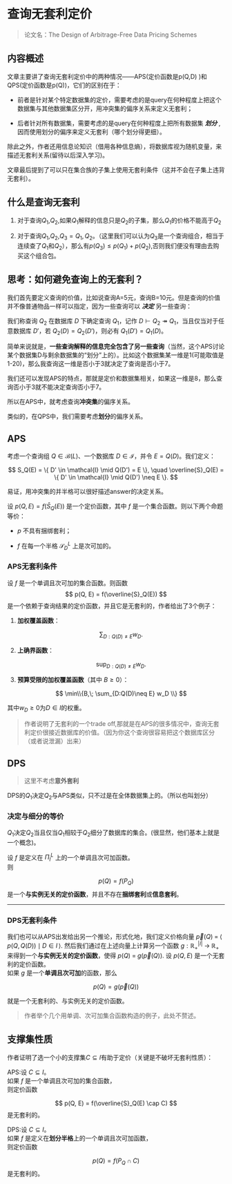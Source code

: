 # 查询无套利定价

> 论文名：The Design of Arbitrage-Free Data Pricing Schemes

## 内容概述

文章主要讲了查询无套利定价中的两种情况——APS(定价函数是p(Q,D) )和QPS(定价函数是p(Q))，它们的区别在于：

* 前者是针对某个特定数据集的定价，需要考虑的是query在何种程度上把这个数据集与其他数据集区分开，用冲突集的偏序关系来定义无套利；

* 后者针对所有数据集，需要考虑的是query在何种程度上把所有数据集 ***划分*** ,因而使用划分的偏序来定义无套利（哪个划分得更细）。

除此之外，作者还用信息论知识（借用各种信息熵），将数据库视为随机变量，来描述无套利关系(留待以后深入学习)。

文章最后提到了可以只在集合族的子集上使用无套利条件（这并不会在子集上违背无套利）。

## 什么是查询无套利

1. 对于查询$Q_1$,$Q_2$,如果$Q_1$解释的信息只是$Q_2$的子集，那么$Q_1$的价格不能高于$Q_2$

2. 对于查询$Q_1$,$Q_2$,$Q_3=Q_1,Q_2$。（这里我们可以认为$Q_3$是一个查询组合，相当于连续查了$Q_1$和$Q_2$），那么有$p(Q_3) \leq p(Q_1)+p(Q_2)$,否则我们便没有理由去购买这个组合包。

## 思考：如何避免查询上的无套利？

我们首先要定义查询的价值，比如说查询A=5元，查询B=10元。但是查询的价值并不像普通物品一样可以指定，因为一些查询可以 ***决定*** 另一些查询：

>
我们称查询 $Q_2$ 在数据库 $D$ 下确定查询 $Q_1$，记作 $D \vdash Q_2 \twoheadrightarrow Q_1$，当且仅当对于任意数据库 $D'$，若 $Q_2(D) = Q_2(D')$，则必有 $Q_1(D') = Q_1(D)$。

简单来说就是，**一些查询解释的信息完全包含了另一些查询**（当然，这个APS讨论某个数据集D与剩余数据集的“划分”上的）。比如这个数据集某一维是1(可能取值是1-20)，那么我查询这一维是否小于3就决定了查询是否小于7。

我们还可以发现APS的特点，那就是定价和数据集相关，如果这一维是8，那么查询否小于3就不能决定查询否小于7。

所以在APS中，就考虑查询**冲突集**的偏序关系。

类似的，在QPS中，我们需要考虑**划分**的偏序关系。

## APS

考虑一个查询组 $Q \in \mathcal{B}(L)$、一个数据库 $D \in \mathcal{I}$，并令 $E = Q(D)$。我们定义：

$$
S_Q(E) = \{ D' \in \mathcal{I} \mid Q(D') = E \}, \quad \overline{S}_Q(E) = \{ D' \in \mathcal{I} \mid Q(D') \neq E \}.
$$

易证，用冲突集的并半格可以很好描述answer的决定关系。



设 $p(Q, E) = f(\bar{S}_Q(E))$ 是一个定价函数，其中 $f$ 是一个集合函数。则以下两个命题等价：

  * $p$ 不具有捆绑套利；

  * $f$ 在每一个半格 $\mathcal{S}^L_D$ 上是次可加的。

### APS无套利条件

设 $f$ 是一个单调且次可加的集合函数。则函数
$$
p(Q, E) = f(\overline{S}_Q(E))
$$
是一个依赖于查询结果的定价函数，并且它是无套利的，作者给出了3个例子：
1. **加权覆盖函数**：

   $$
   \sum_{D:Q(D) \neq E} w_D.
   $$

2. **上确界函数**：

   $$
   \sup_{D:Q(D) \neq E} w_D.
   $$

3. **预算受限的加权覆盖函数**（其中 $B \ge 0$）：

   $$
   \min\\{B,\; \sum_{D:Q(D)\neq E} w_D \\}
   $$

其中$w_D\geq 0$为$D \in I$的权重。


> 作者说明了无套利的一个trade off,那就是在APS的很多情况中，查询无套利定价很接近数据库的价值。（因为你这个查询很容易把这个数据库区分（或者说泄漏）出来）

## DPS

> 这里不考虑**意外套利**

DPS的$Q_1$决定$Q_2$与APS类似，只不过是在全体数据集上的。（所以也叫划分）

### 决定与细分的等价

$Q_1$决定$Q_2$当且仅当$Q_1$相较于$Q_2$细分了数据库的集合。(很显然，他们基本上就是一个概念)。

设 $f$ 是定义在 $\Pi^{L}_{I}$ 上的一个单调且次可加函数。  
则

$$
p(Q) = f(P_Q)
$$
是一个**与实例无关的定价函数**，并且不存在**捆绑套利**或**信息套利**。

---

### DPS无套利条件

我们也可以从APS出发给出另一个推论，形式化地，我们定义价格向量
$\vec{p}(Q) \;=\; \langle \, p(Q, Q(D)) \;\mid\; D \in I \,\rangle .$
然后我们通过在上述向量上计算另一个函数
$g : \mathbb{R}^{|I|}_{+} \;\to\; \mathbb{R}_{+}$
来得到一个**与实例无关的定价函数**，使得
$p(Q) \;=\; g(\vec{p}(Q)).$
设 $p(Q, E)$ 是一个无套利的定价函数。  
如果 $g$ 是一个**单调且次可加**的函数，那么

$$
p(Q) = g(\vec{p}(Q))
$$

就是一个无套利的、与实例无关的定价函数。


>作者举个几个用单调、次可加集合函数构造的例子，此处不赘述。


## 支撑集性质

作者证明了选一个小的支撑集$C \subseteq I$有助于定价（关键是不破坏无套利性质）：

APS:设 $C \subseteq I$。  
如果 $f$ 是一个单调且次可加的集合函数，  
则定价函数

$$
p(Q, E) = f(\overline{S}_Q(E) \cap C)
$$
是无套利的。

DPS:设 $C \subseteq I$。  
如果 $f$ 是定义在**划分半格**上的一个单调且次可加函数，  
则定价函数

$$
p(Q) = f(P_Q \cap C)
$$
是无套利的。


